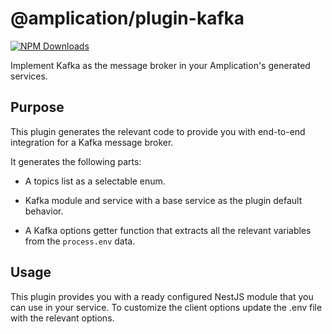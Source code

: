 # @amplication/plugin-kafka

[![NPM Downloads](https://img.shields.io/npm/dt/@amplication/plugin-db-postgres)](https://www.npmjs.com/package/@amplication/plugin-kafka)

Implement Kafka as the message broker in your Amplication's generated services.

## Purpose

This plugin generates the relevant code to provide you with end-to-end integration for a Kafka message broker.

It generates the following parts:


- A topics list as a selectable enum.

- Kafka module and service with a base service as the plugin default behavior.

- A Kafka options getter function that extracts all the relevant variables from the `process.env` data.



## Usage

This plugin provides you with a ready configured NestJS module that you can use in your service. To customize the client options update the .env file with the relevant options.
